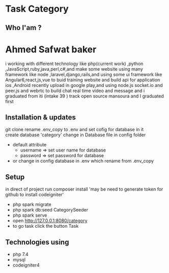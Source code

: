 # Task Category 

## Who I'am ?

# Ahmed Safwat baker

i working with different technology like php(current work) ,python ,JavaScript,ruby,java,perl,c#,and make some website using many framework like node ,laravel,django,rails,and using some ui framework like Angular6,react,js,vue to buid training website and build api for application ios ,Android recently upload in google play,and using node.js socket.io and peer.js and webrtc to build chat real time video and message and i graduated from iti (intake 39 ) track open source mansoura and I graduated first

## Installation & updates

git clone 
rename .env_copy to .env and set cofig for database in it  
create database 'category'
change in Database file in config folder 
- default attribute 
    * username => set user name for database
    * password => set password for database
- or change in config database in .env which rename from .env_copy   



## Setup
in direct of project run  composer install 'may be need to generate token for github to install codeigniter'
- php spark migrate
- php spark db:seed CategorySeeder
- php spark serve
- open http://127.0.0.1:8080/category
- to go task click the button Task


## Technologies using 
 - php 7.4
 - mysql 
 - codeigniter4
